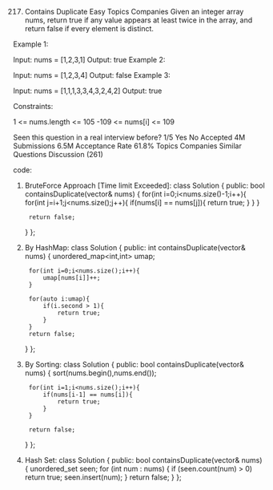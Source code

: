 217. Contains Duplicate
Easy
Topics
Companies
Given an integer array nums, return true if any value appears at least twice in the array, and return false if every element is distinct.

 

Example 1:

Input: nums = [1,2,3,1]
Output: true
Example 2:

Input: nums = [1,2,3,4]
Output: false
Example 3:

Input: nums = [1,1,1,3,3,4,3,2,4,2]
Output: true
 

Constraints:

1 <= nums.length <= 105
-109 <= nums[i] <= 109

Seen this question in a real interview before?
1/5
Yes
No
Accepted
4M
Submissions
6.5M
Acceptance Rate
61.8%
Topics
Companies
Similar Questions
Discussion (261)

code:
1) BruteForce Approach [Time limit Exceeded]:
class Solution {
public:
    bool containsDuplicate(vector<int>& nums) {
        for(int i=0;i<nums.size()-1;i++){
            for(int j=i+1;j<nums.size();j++){
                if(nums[i] == nums[j]){
                    return true;
                }
            }
        }

        return false;
    }
};

2) By HashMap:
class Solution {
public:
    int containsDuplicate(vector<int>& nums) {
        unordered_map<int,int> umap;

        for(int i=0;i<nums.size();i++){
            umap[nums[i]]++;
        }

        for(auto i:umap){
            if(i.second > 1){
                return true;
            }
        }
        return false;   
    }
};

3) By Sorting:
class Solution {
public:
    bool containsDuplicate(vector<int>& nums) {
        sort(nums.begin(),nums.end());

        for(int i=1;i<nums.size();i++){
            if(nums[i-1] == nums[i]){
                return true;
            }
        }

        return false;
    }
};

4) Hash Set:
class Solution {
public:
    bool containsDuplicate(vector<int>& nums) {
        unordered_set<int> seen;
        for (int num : nums) {
            if (seen.count(num) > 0)
                return true;
            seen.insert(num);
        }
        return false;
    }
};